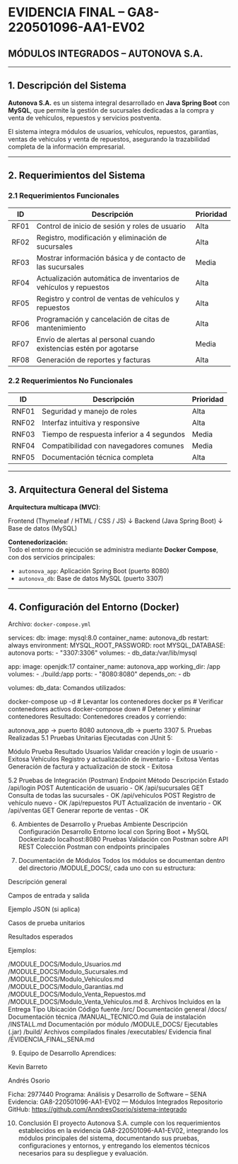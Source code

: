 # EVIDENCIA FINAL – GA8-220501096-AA1-EV02  
## MÓDULOS INTEGRADOS – AUTONOVA S.A.

---

## 1. Descripción del Sistema

**Autonova S.A.** es un sistema integral desarrollado en **Java Spring Boot** con **MySQL**, que permite la gestión de sucursales dedicadas a la compra y venta de vehículos, repuestos y servicios postventa.

El sistema integra módulos de usuarios, vehículos, repuestos, garantías, ventas de vehiculos y venta de repuestos, asegurando la trazabilidad completa de la información empresarial.

---

## 2. Requerimientos del Sistema

### 2.1 Requerimientos Funcionales
| ID | Descripción | Prioridad |
|----|--------------|------------|
| RF01 | Control de inicio de sesión y roles de usuario | Alta |
| RF02 | Registro, modificación y eliminación de sucursales | Alta |
| RF03 | Mostrar información básica y de contacto de las sucursales | Media |
| RF04 | Actualización automática de inventarios de vehículos y repuestos | Alta |
| RF05 | Registro y control de ventas de vehículos y repuestos | Alta |
| RF06 | Programación y cancelación de citas de mantenimiento | Alta |
| RF07 | Envío de alertas al personal cuando existencias estén por agotarse | Media |
| RF08 | Generación de reportes y facturas | Alta |

### 2.2 Requerimientos No Funcionales
| ID | Descripción | Prioridad |
|----|--------------|------------|
| RNF01 | Seguridad y manejo de roles | Alta |
| RNF02 | Interfaz intuitiva y responsive | Alta |
| RNF03 | Tiempo de respuesta inferior a 4 segundos | Media |
| RNF04 | Compatibilidad con navegadores comunes | Media |
| RNF05 | Documentación técnica completa | Alta |

---

## 3. Arquitectura General del Sistema

**Arquitectura multicapa (MVC)**:

Frontend (Thymeleaf / HTML / CSS / JS)
↓
Backend (Java Spring Boot)
↓
Base de datos (MySQL)

**Contenedorización:**  
Todo el entorno de ejecución se administra mediante **Docker Compose**, con dos servicios principales:
- `autonova_app`: Aplicación Spring Boot (puerto 8080)
- `autonova_db`: Base de datos MySQL (puerto 3307)

---

## 4. Configuración del Entorno (Docker)

Archivo: `docker-compose.yml`

services:
  db:
    image: mysql:8.0
    container_name: autonova_db
    restart: always
    environment:
      MYSQL_ROOT_PASSWORD: root
      MYSQL_DATABASE: autonova
    ports:
      - "3307:3306"
    volumes:
      - db_data:/var/lib/mysql

  app:
    image: openjdk:17
    container_name: autonova_app
    working_dir: /app
    volumes:
      - ./build:/app
    ports:
      - "8080:8080"
    depends_on:
      - db

volumes:
  db_data:
Comandos utilizados:


docker-compose up -d        # Levantar los contenedores
docker ps                   # Verificar contenedores activos
docker-compose down         # Detener y eliminar contenedores
Resultado:
Contenedores creados y corriendo:

autonova_app    ->  puerto 8080
autonova_db     ->  puerto 3307
5. Pruebas Realizadas
5.1 Pruebas Unitarias
Ejecutadas con JUnit 5:

Módulo	Prueba	Resultado
Usuarios	Validar creación y login de usuario	- Exitosa
Vehículos	Registro y actualización de inventario	- Exitosa
Ventas	Generación de factura y actualización de stock	- Exitosa

5.2 Pruebas de Integración (Postman)
Endpoint	Método	Descripción	Estado
/api/login	POST	Autenticación de usuario	- OK
/api/sucursales	GET	Consulta de todas las sucursales	- OK
/api/vehiculos	POST	Registro de vehículo nuevo	- OK
/api/repuestos	PUT	Actualización de inventario	- OK
/api/ventas	GET	Generar reporte de ventas	- OK

6. Ambientes de Desarrollo y Pruebas
Ambiente	Descripción	Configuración
Desarrollo	Entorno local con Spring Boot + MySQL Dockerizado	localhost:8080
Pruebas	Validación con Postman sobre API REST	Colección Postman con endpoints principales

7. Documentación de Módulos
Todos los módulos se documentan dentro del directorio /MODULE_DOCS/, cada uno con su estructura:

Descripción general

Campos de entrada y salida

Ejemplo JSON (si aplica)

Casos de prueba unitarios

Resultados esperados

Ejemplos:

/MODULE_DOCS/Modulo_Usuarios.md
/MODULE_DOCS/Modulo_Sucursales.md
/MODULE_DOCS/Modulo_Vehiculos.md
/MODULE_DOCS/Modulo_Garantias.md
/MODULE_DOCS/Modulo_Venta_Repuestos.md
/MODULE_DOCS/Modulo_Venta_Vehiculos.md
8. Archivos Incluidos en la Entrega
Tipo	Ubicación
Código fuente	/src/
Documentación general	/docs/
Documentación técnica	/MANUAL_TECNICO.md
Guía de instalación	/INSTALL.md
Documentación por módulo	/MODULE_DOCS/
Ejecutables (.jar)	/build/
Archivos compilados finales	/executables/
Evidencia final	/EVIDENCIA_FINAL_SENA.md

9. Equipo de Desarrollo
Aprendices:

Kevin Barreto

Andrés Osorio

Ficha: 2977440
Programa: Análisis y Desarrollo de Software – SENA
Evidencia: GA8-220501096-AA1-EV02 — Módulos Integrados
Repositorio GitHub: https://github.com/AnndresOsorio/sistema-integrado

10. Conclusión
El proyecto Autonova S.A. cumple con los requerimientos establecidos en la evidencia GA8-220501096-AA1-EV02, integrando los módulos principales del sistema, documentando sus pruebas, configuraciones y entornos, y entregando los elementos técnicos necesarios para su despliegue y evaluación.


